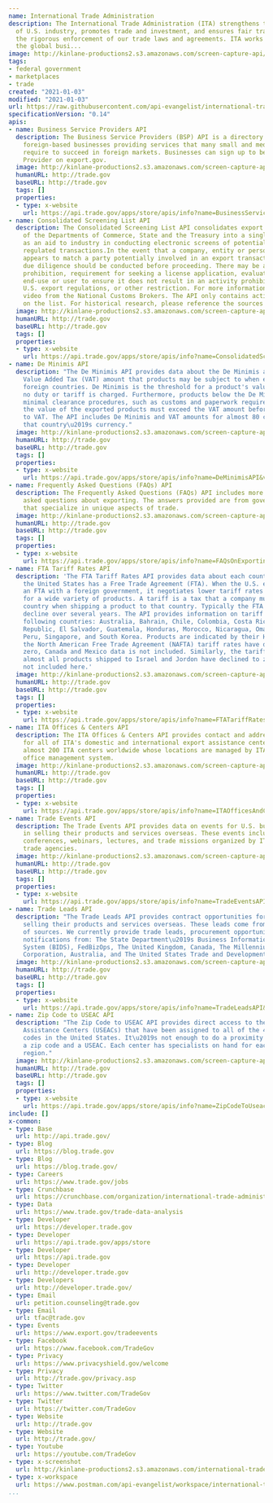 ```yaml
---
name: International Trade Administration
description: The International Trade Administration (ITA) strengthens the competitiveness
  of U.S. industry, promotes trade and investment, and ensures fair trade through
  the rigorous enforcement of our trade laws and agreements. ITA works to improve
  the global busi...
image: http://kinlane-productions2.s3.amazonaws.com/screen-capture-api/11180-international-trade-administration.jpg
tags:
- federal government
- marketplaces
- trade
created: "2021-01-03"
modified: "2021-01-03"
url: https://raw.githubusercontent.com/api-evangelist/international-trade-administration/master/apis.json
specificationVersion: "0.14"
apis:
- name: Business Service Providers API
  description: The Business Service Providers (BSP) API is a directory of U.S. and
    foreign-based businesses providing services that many small and medium sized exporters
    require to succeed in foreign markets. Businesses can sign up to be a Service
    Provider on export.gov.
  image: http://kinlane-productions2.s3.amazonaws.com/screen-capture-api/11180-international-trade-administration.jpg
  humanURL: http://trade.gov
  baseURL: http://trade.gov
  tags: []
  properties:
  - type: x-website
    url: https://api.trade.gov/apps/store/apis/info?name=BusinessServiceProvidersAPI&version=v1&provider=dataservices@trade.gov#tab0
- name: Consolidated Screening List API
  description: The Consolidated Screening List API consolidates export screening lists
    of the Departments of Commerce, State and the Treasury into a single data feed
    as an aid to industry in conducting electronic screens of potential parties to
    regulated transactions.In the event that a company, entity or person on the list
    appears to match a party potentially involved in an export transaction, additional
    due diligence should be conducted before proceeding. There may be a strict export
    prohibition, requirement for seeking a license application, evaluation of the
    end-use or user to ensure it does not result in an activity prohibited by any
    U.S. export regulations, or other restriction. For more information view the informational
    video from the National Customs Brokers. The API only contains active entities
    on the list. For historical research, please reference the sources directly.
  image: http://kinlane-productions2.s3.amazonaws.com/screen-capture-api/11180-international-trade-administration.jpg
  humanURL: http://trade.gov
  baseURL: http://trade.gov
  tags: []
  properties:
  - type: x-website
    url: https://api.trade.gov/apps/store/apis/info?name=ConsolidatedScreeningListAPI&version=v1&provider=dataservices@trade.gov
- name: De Minimis API
  description: "The De Minimis API provides data about the De Minimis amount and the
    Value Added Tax (VAT) amount that products may be subject to when exported to
    foreign countries. De Minimis is the threshold for a product's value below which
    no duty or tariff is charged. Furthermore, products below the De Minimis undergo
    minimal clearance procedures, such as customs and paperwork requirements. Similarly,
    the value of the exported products must exceed the VAT amount before it is subject
    to VAT. The API includes De Minimis and VAT amounts for almost 80 countries in
    that country\u2019s currency."
  image: http://kinlane-productions2.s3.amazonaws.com/screen-capture-api/11180-international-trade-administration.jpg
  humanURL: http://trade.gov
  baseURL: http://trade.gov
  tags: []
  properties:
  - type: x-website
    url: https://api.trade.gov/apps/store/apis/info?name=DeMinimisAPI&version=v1&provider=dataservices@trade.gov
- name: Frequently Asked Questions (FAQs) API
  description: The Frequently Asked Questions (FAQs) API includes more than 200 commonly
    asked questions about exporting. The answers provided are from government experts
    that specialize in unique aspects of trade.
  image: http://kinlane-productions2.s3.amazonaws.com/screen-capture-api/11180-international-trade-administration.jpg
  humanURL: http://trade.gov
  baseURL: http://trade.gov
  tags: []
  properties:
  - type: x-website
    url: https://api.trade.gov/apps/store/apis/info?name=FAQsOnExportingAPI&version=v1&provider=dataservices@trade.gov
- name: FTA Tariff Rates API
  description: 'The FTA Tariff Rates API provides data about each country with whom
    the United States has a Free Trade Agreement (FTA). When the U.S. enters into
    an FTA with a foreign government, it negotiates lower tariff rates with that government
    for a wide variety of products. A tariff is a tax that a company must pay a foreign
    country when shipping a product to that country. Typically the FTA tariffs rates
    decline over several years. The API provides information on tariff rates for the
    following countries: Australia, Bahrain, Chile, Colombia, Costa Rica, Dominican
    Republic, El Salvador, Guatemala, Honduras, Morocco, Nicaragua, Oman, Panama,
    Peru, Singapore, and South Korea. Products are indicated by their HS-6 code. Because
    the North American Free Trade Agreement (NAFTA) tariff rates have declined to
    zero, Canada and Mexico data is not included. Similarly, the tariff rates for
    almost all products shipped to Israel and Jordon have declined to zero and are
    not included here.'
  image: http://kinlane-productions2.s3.amazonaws.com/screen-capture-api/11180-international-trade-administration.jpg
  humanURL: http://trade.gov
  baseURL: http://trade.gov
  tags: []
  properties:
  - type: x-website
    url: https://api.trade.gov/apps/store/apis/info?name=FTATariffRatesAPI&version=v1&provider=dataservices@trade.gov
- name: ITA Offices & Centers API
  description: The ITA Offices & Centers API provides contact and address information
    for all of ITA's domestic and international export assistance centers. There are
    almost 200 ITA centers worldwide whose locations are managed by ITA's internal
    office management system.
  image: http://kinlane-productions2.s3.amazonaws.com/screen-capture-api/11180-international-trade-administration.jpg
  humanURL: http://trade.gov
  baseURL: http://trade.gov
  tags: []
  properties:
  - type: x-website
    url: https://api.trade.gov/apps/store/apis/info?name=ITAOfficesAndCentersAPI&version=v1&provider=dataservices@trade.gov
- name: Trade Events API
  description: The Trade Events API provides data on events for U.S. businesses interested
    in selling their products and services overseas. These events include industry
    conferences, webinars, lectures, and trade missions organized by ITA and other
    trade agencies.
  image: http://kinlane-productions2.s3.amazonaws.com/screen-capture-api/11180-international-trade-administration.jpg
  humanURL: http://trade.gov
  baseURL: http://trade.gov
  tags: []
  properties:
  - type: x-website
    url: https://api.trade.gov/apps/store/apis/info?name=TradeEventsAPI&version=v1&provider=dataservices@trade.gov
- name: Trade Leads API
  description: "The Trade Leads API provides contract opportunities for U.S. businesses
    selling their products and services overseas. These leads come from a variety
    of sources. We currently provide trade leads, procurement opportunities, and contract
    notifications from: The State Department\u2019s Business Information Database
    System (BIDS), FedBizOps, The United Kingdom, Canada, The Millennium Challenge
    Corporation, Australia, and The United States Trade and Development Agency (USTDA)."
  image: http://kinlane-productions2.s3.amazonaws.com/screen-capture-api/11180-international-trade-administration.jpg
  humanURL: http://trade.gov
  baseURL: http://trade.gov
  tags: []
  properties:
  - type: x-website
    url: https://api.trade.gov/apps/store/apis/info?name=TradeLeadsAPI&version=v1&provider=dataservices@trade.gov
- name: Zip Code to USEAC API
  description: "The Zip Code to USEAC API provides direct access to the U.S. Export
    Assistance Centers (USEACs) that have been assigned to all of the 40,000+ zip
    codes in the United States. It\u2019s not enough to do a proximity search for
    a zip code and a USEAC. Each center has specialists on hand for each particular
    region."
  image: http://kinlane-productions2.s3.amazonaws.com/screen-capture-api/11180-international-trade-administration.jpg
  humanURL: http://trade.gov
  baseURL: http://trade.gov
  tags: []
  properties:
  - type: x-website
    url: https://api.trade.gov/apps/store/apis/info?name=ZipCodeToUseacAPI&version=v1&provider=dataservices@trade.gov
include: []
x-common:
- type: Base
  url: http://api.trade.gov/
- type: Blog
  url: https://blog.trade.gov
- type: Blog
  url: https://blog.trade.gov/
- type: Careers
  url: https://www.trade.gov/jobs
- type: Crunchbase
  url: https://crunchbase.com/organization/international-trade-administration/timeline
- type: Data
  url: https://www.trade.gov/trade-data-analysis
- type: Developer
  url: https://developer.trade.gov
- type: Developer
  url: https://api.trade.gov/apps/store
- type: Developer
  url: https://api.trade.gov
- type: Developer
  url: http://developer.trade.gov
- type: Developers
  url: http://developer.trade.gov/
- type: Email
  url: petition.counseling@trade.gov
- type: Email
  url: tfac@trade.gov
- type: Events
  url: https://www.export.gov/tradeevents
- type: Facebook
  url: https://www.facebook.com/TradeGov
- type: Privacy
  url: https://www.privacyshield.gov/welcome
- type: Privacy
  url: http://trade.gov/privacy.asp
- type: Twitter
  url: https://www.twitter.com/TradeGov
- type: Twitter
  url: https://twitter.com/TradeGov
- type: Website
  url: http://trade.gov
- type: Website
  url: http://trade.gov/
- type: Youtube
  url: https://youtube.com/TradeGov
- type: x-screenshot
  url: http://kinlane-productions2.s3.amazonaws.com/international-trade-administration.jpg
- type: x-workspace
  url: https://www.postman.com/api-evangelist/workspace/international-trade-administration/overview
...
```

